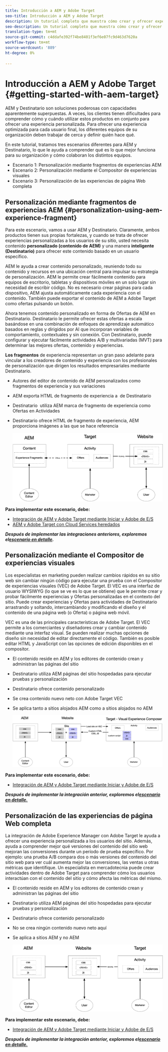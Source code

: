 ```yaml
---
title: Introducción a AEM y Adobe Target
seo-title: Introducción a AEM y Adobe Target
description: Un tutorial completo que muestra cómo crear y ofrecer experiencias personalizadas con Adobe Experience Manager y Adobe Target. En este tutorial, también aprenderá sobre diferentes personalidades involucradas en el proceso de extremo a extremo y cómo colaboran entre sí
seo-description: Un tutorial completo que muestra cómo crear y ofrecer una experiencia personalizada con Adobe Experience Manager y Adobe Target. En este tutorial, también aprenderá sobre diferentes personalidades involucradas en el proceso de extremo a extremo y cómo colaboran entre sí
translation-type: tm+mt
source-git-commit: c4ddafe392f74be8401f3ef6e07fc9d463d7620a
workflow-type: tm+mt
source-wordcount: '889'
ht-degree: 0%

---
```



# Introducción a AEM y Adobe Target {#getting-started-with-aem-target}

AEM y Destinatario son soluciones poderosas con capacidades aparentemente superpuestas. A veces, los clientes tienen dificultades para comprender cómo y cuándo utilizar estos productos en conjunto para ofrecer una experiencia personalizada. Para ofrecer una experiencia optimizada para cada usuario final, los diferentes equipos de su organización deben trabajar de cerca y definir quién hace qué.

En este tutorial, tratamos tres escenarios diferentes para AEM y Destinatario, lo que le ayuda a comprender qué es lo que mejor funciona para su organización y cómo colaboran los distintos equipos.

* Escenario 1: Personalización mediante fragmentos de experiencias AEM
* Escenario 2: Personalización mediante el Compositor de experiencias visuales
* Escenario 3: Personalización de las experiencias de página Web completa

## Personalización mediante fragmentos de experiencias AEM {#personalization-using-aem-experience-fragment}

Para este escenario, vamos a usar AEM y Destinatario. Claramente, ambos productos tienen sus propias fortalezas, y cuando se trata de ofrecer experiencias personalizadas a los usuarios de su sitio, usted necesita contenido **personalizado (contenido de AEM)** y una manera **inteligente (Destinatario)** para ofrecer este contenido basado en un usuario específico.

AEM le ayuda a crear contenido personalizado, reuniendo todo su contenido y recursos en una ubicación central para impulsar su estrategia de personalización. AEM le permite crear fácilmente contenido para equipos de escritorio, tabletas y dispositivos móviles en un solo lugar sin necesidad de escribir código. No es necesario crear páginas para cada dispositivo, AEM ajusta automáticamente cada experiencia con el contenido. También puede exportar el contenido de AEM a Adobe Target como ofertas pulsando un botón.

Ahora tenemos contenido personalizado en forma de Ofertas de AEM en Destinatario. Destinatario le permite ofrecer estas ofertas a escala basándose en una combinación de enfoques de aprendizaje automático basados en reglas y dirigidos por AI que incorporan variables de comportamiento, contextuales y sin conexión.  Con Destinatario, puede configurar y ejecutar fácilmente actividades A/B y multivariadas (MVT) para determinar las mejores ofertas, contenido y experiencias.

**Los fragmentos** de experiencia representan un gran paso adelante para vincular a los creadores de contenido y experiencia con los profesionales de personalización que dirigen los resultados empresariales mediante Destinatario.

* Autores del editor de contenido de AEM personalizados como fragmentos de experiencia y sus variaciones
* AEM exporta HTML de fragmento de experiencia a &#x200B; de Destinatario
* Destinatario &#x200B; utiliza AEM marca de fragmento de experiencia como Ofertas en Actividades
* Destinatario ofrece HTML de fragmento de experiencia, AEM proporciona imágenes a las que se hace referencia

   ![Personalización mediante el diagrama de fragmentos de experiencia](assets/personalization-use-case-1/use-case-1-diagram.png)

**Para implementar este escenario, debe:**

* [Integración de AEM y Adobe Target mediante Iniciar y Adobe de E/S](./implementation.md#integrating-aem-target-options)
* [AEM y Adobe Target con Cloud Services heredados](./implementation.md#integrating-aem-target-options)

***Después de implementar las integraciones anteriores, exploremos el[escenario en detalle](./personalization-use-case-1.md).***

## Personalización mediante el Compositor de experiencias visuales

Los especialistas en marketing pueden realizar cambios rápidos en su sitio web sin cambiar ningún código para ejecutar una prueba con el Compositor de experiencias visuales (VEC) de Adobe Target. El VEC es una interfaz de usuario WYSIWYG (lo que se ve es lo que se obtiene) que le permite crear y probar fácilmente experiencias y Ofertas personalizadas en el contexto del sitio. Puede crear experiencias y Ofertas para actividades de Destinatario arrastrando y soltando, intercambiando y modificando el diseño y el contenido de una página web (o Oferta) o página web móvil.

VEC es una de las principales características de Adobe Target. El VEC permite a los comerciantes y diseñadores crear y cambiar contenido mediante una interfaz visual. Se pueden realizar muchas opciones de diseño sin necesidad de editar directamente el código. También es posible editar HTML y JavaScript con las opciones de edición disponibles en el compositor.

* El contenido reside en AEM y los editores de contenido crean y administran las páginas del sitio
* Destinatario utiliza AEM páginas del sitio hospedadas para ejecutar pruebas y personalización
* Destinatario ofrece contenido personalizado
* Se crea contenido nuevo neto con Adobe Target VEC
* Se aplica tanto a sitios alojados AEM como a sitios alojados no AEM

   ![Personalización mediante el diagrama del Compositor de experiencias visuales](assets/personalization-use-case-3/use-case-diagram-3.png)

**Para implementar este escenario, debe:**

* [Integración de AEM y Adobe Target mediante Iniciar y Adobe de E/S](./implementation.md#integrating-aem-target-options)

***Después de implementar la integración anterior, exploremos el[escenario en detalle.](./personalization-use-case-3.md)***

## Personalización de las experiencias de página Web completa

La integración de Adobe Experience Manager con Adobe Target le ayuda a ofrecer una experiencia personalizada a los usuarios del sitio. Además, ayuda a comprender mejor qué versiones del contenido del sitio web mejoran las conversiones durante un período de prueba específico. Por ejemplo: una prueba A/B compara dos o más versiones del contenido del sitio web para ver cuál aumenta mejor las conversiones, las ventas u otras métricas que identifique. Un especialista en mercadotecnia puede crear actividades dentro de Adobe Target para comprender cómo los usuarios interactúan con el contenido del sitio y cómo afecta las métricas del mismo.

* El contenido reside en AEM y los editores de contenido crean y administran las páginas del sitio
* Destinatario utiliza AEM páginas del sitio hospedadas para ejecutar pruebas y personalización
* Destinatario ofrece contenido personalizado
* No se crea ningún contenido nuevo neto aquí
* Se aplica a sitios AEM y no AEM

   ![diagrama](assets/personalization-use-case-2/use-case-2-diagram.png)

**Para implementar este escenario, debe:**

* [Integración de AEM y Adobe Target mediante Iniciar y Adobe de E/S](./implementation.md#integrating-aem-target-options)

***Después de implementar la integración anterior, exploremos el[escenario en detalle.](./personalization-use-case-2.md)***

